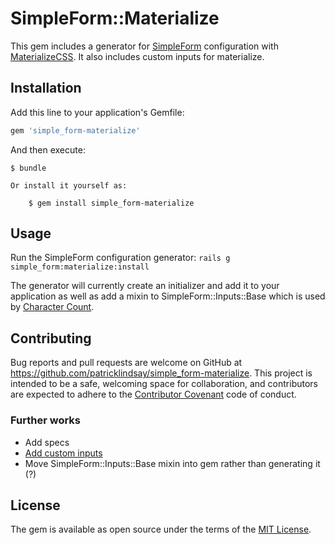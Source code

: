 # SimpleForm::Materialize

This gem includes a generator for [SimpleForm](https://github.com/plataformatec/simple_form) configuration with [MaterializeCSS](https://github.com/Dogfalo/materialize). It also includes custom inputs for materialize.

## Installation

Add this line to your application's Gemfile:

```ruby
gem 'simple_form-materialize'
```

And then execute:

    $ bundle

    Or install it yourself as:

        $ gem install simple_form-materialize

## Usage

Run the SimpleForm configuration generator:
``` rails g simple_form:materialize:install ```

The generator will currently create an initializer and add it to your application as well as add a mixin to SimpleForm::Inputs::Base which is used by [Character Count](http://materializecss.com/forms.html#character-counter).

## Contributing

Bug reports and pull requests are welcome on GitHub at https://github.com/patricklindsay/simple_form-materialize. This project is intended to be a safe, welcoming space for collaboration, and contributors are expected to adhere to the [Contributor Covenant](contributor-covenant.org) code of conduct.

### Further works
 * Add specs
 * [Add custom inputs](http://stackoverflow.com/questions/35449776/porting-simple-form-custom-inputs-to-a-gem)
 * Move SimpleForm::Inputs::Base mixin into gem rather than generating it (?)

## License

The gem is available as open source under the terms of the [MIT License](http://opensource.org/licenses/MIT).
